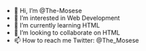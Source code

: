 - 👋 Hi, I’m @The-Mosese
- 👀 I’m interested in Web Development 
- 🌱 I’m currently learning HTML
- 💞️ I’m looking to collaborate on HTML
- 📫 How to reach me Twitter: @The_Mosese

<!---
The-Mosese/The-Mosese is a ✨ special ✨ repository because its `README.md` (this file) appears on your GitHub profile.
You can click the Preview link to take a look at your changes.
--->
